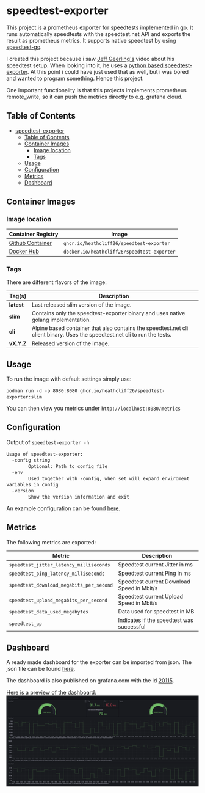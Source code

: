 # speedtest-exporter

This project is a prometheus exporter for speedtests implemented in go.
It runs automatically speedtests with the speedtest.net API and exports the result as prometheus metrics.
It supports native speedtest by using [speedtest-go](https://github.com/showwin/speedtest-go).

I created this project because i saw [Jeff Geerling's](https://github.com/geerlingguy) video about his speedtest setup.
When looking into it, he uses a [python based speedtest-exporter](https://github.com/MiguelNdeCarvalho/speedtest-exporter).
At this point i could have just used that as well, but i was bored and wanted to program something. Hence this project.

One important functionality is that this projects implements prometheus remote_write, so it can push the metrics directly to e.g. grafana cloud.

## Table of Contents

- [speedtest-exporter](#speedtest-exporter)
  - [Table of Contents](#table-of-contents)
  - [Container Images](#container-images)
    - [Image location](#image-location)
    - [Tags](#tags)
  - [Usage](#usage)
  - [Configuration](#configuration)
  - [Metrics](#metrics)
  - [Dashboard](#dashboard)

## Container Images

### Image location

| Container Registry                                                                                      | Image                                       |
| ------------------------------------------------------------------------------------------------------- | ------------------------------------------- |
| [Github Container](https://github.com/users/heathcliff26/packages/container/package/speedtest-exporter) | `ghcr.io/heathcliff26/speedtest-exporter`   |
| [Docker Hub](https://hub.docker.com/repository/docker/heathcliff26/speedtest-exporter)                  | `docker.io/heathcliff26/speedtest-exporter` |

### Tags

There are different flavors of the image:

| Tag(s)     | Description                                                                                                                 |
| ---------- | --------------------------------------------------------------------------------------------------------------------------- |
| **latest** | Last released slim version of the image.                                                                                    |
| **slim**   | Contains only the speedtest-exporter binary and uses native golang implementation.                                          |
| **cli**    | Alpine based container that also contains the speedtest.net cli client binary. Uses the speedtest.net cli to run the tests. |
| **vX.Y.Z** | Released version of the image.                                                                                              |

## Usage

To run the image with default settings simply use:
```
podman run -d -p 8080:8080 ghcr.io/heathcliff26/speedtest-exporter:slim
```
You can then view you metrics under `http://localhost:8080/metrics`

## Configuration

Output of `speedtest-exporter -h`
```
Usage of speedtest-exporter:
  -config string
        Optional: Path to config file
  -env
        Used together with -config, when set will expand enviroment variables in config
  -version
        Show the version information and exit
```
An example configuration can be found [here](configs/example-config.yaml).

## Metrics

The following metrics are exported:

| Metric                                   | Description                                |
| ---------------------------------------- | ------------------------------------------ |
| `speedtest_jitter_latency_milliseconds`  | Speedtest current Jitter in ms             |
| `speedtest_ping_latency_milliseconds`    | Speedtest current Ping in ms               |
| `speedtest_download_megabits_per_second` | Speedtest current Download Speed in Mbit/s |
| `speedtest_upload_megabits_per_second`   | Speedtest current Upload Speed in Mbit/s   |
| `speedtest_data_used_megabytes`          | Data used for speedtest in MB              |
| `speedtest_up`                           | Indicates if the speedtest was successful  |

## Dashboard

A ready made dashboard for the exporter can be imported from json. The json file can be found [here](dashboard/dashboard.json).

The dashboard is also published on grafana.com with the id [20115](https://grafana.com/grafana/dashboards/20115).

Here is a preview of the dashboard:
![](images/dashboard.png)
